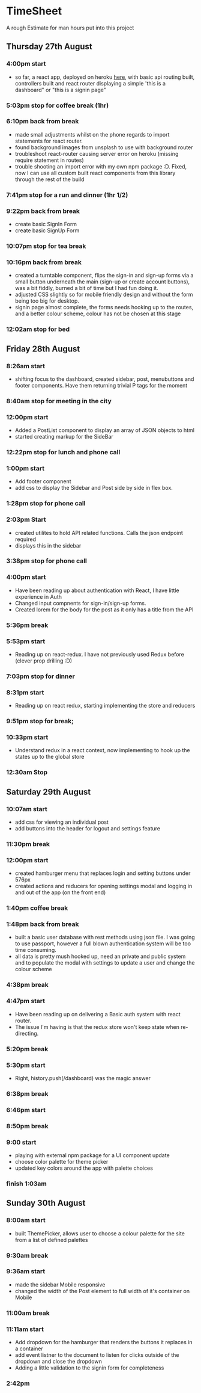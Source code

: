 # TimeSheet
A rough Estimate for man hours put into this project

## Thursday 27th August
### 4:00pm start
* so far, a react app, deployed on heroku <a href="https://la-poste.herokuapp.com/">here</a>, with basic api routing built, controllers built and react router displaying a simple 'this is a dashboard" or "this is a signin page"
### 5:03pm stop for coffee break (1hr)

### 6:10pm back from break
* made small adjustments whilst on the phone regards to import statements for react router.
* found background images from unsplash to use with background router
* troubleshoot react-router causing server error on heroku (missing require statement in routes)
* trouble shooting an import error with my own npm package :D. Fixed, now I can use all       custom built react components from this library through the rest of the build
### 7:41pm stop for a run and dinner (1hr 1/2)

### 9:22pm back from break
* create basic SignIn Form
* create basic SignUp Form
### 10:07pm stop for tea break

### 10:16pm back from break
* created a turntable component, flips the sign-in and sign-up forms via a small button underneath the main (sign-up or create account buttons), was a bit fiddly, burned a bit of time but I had fun doing it.
* adjusted CSS slightly so for mobile friendly design and without the form being too big for desktop.
* signin page almost complete, the forms needs hooking up to the routes, and a better colour scheme, colour has not be chosen at this stage
### 12:02am stop for bed

## Friday 28th August
### 8:26am start
* shifting focus to the dashboard, created sidebar, post, menubuttons and footer components. Have them returning trivial P tags for the moment
### 8:40am stop for meeting in the city

### 12:00pm start
* Added a PostList component to display an array of JSON objects to html
* started creating markup for the SideBar 
### 12:22pm stop for lunch and phone call

### 1:00pm start
* Add footer component
* add css to display the Sidebar and Post side by side in flex box.
### 1:28pm stop for phone call

### 2:03pm Start
* created utilites to hold API related functions. Calls the json endpoint required
* displays this in the sidebar
### 3:38pm stop for phone call

### 4:00pm start
* Have been reading up about authentication with React, I have little experience in Auth
* Changed input compnents for sign-in/sign-up forms.
* Created lorem for the body for the post as it only has a title from the API
### 5:36pm break

### 5:53pm start
* Reading up on react-redux. I have not previously used Redux before (clever prop drilling :D)
### 7:03pm stop for dinner

### 8:31pm start
* Reading up on react redux, starting implementing the store and reducers
### 9:51pm stop for break;

### 10:33pm start
* Understand redux in a react context, now implementing to hook up the states up to the global store
### 12:30am Stop


## Saturday 29th August
### 10:07am start
* add css for viewing an individual post
* add buttons into the header for logout and settings feature
### 11:30pm break

### 12:00pm start
* created hamburger menu that replaces login and setting buttons under 576px
* created actions and reducers for opening settings modal and logging in and out of the app (on the front end)
### 1:40pm coffee break

### 1:48pm back from break
* built a basic user database with rest methods using json file. I was going to use passport, however a full blown authentication system will be too time consuming. 
* all data is pretty mush hooked up, need an private and public system and to populate the modal with settings to update a user and change the colour scheme
### 4:38pm break

### 4:47pm start
*  Have been reading up on delivering a Basic auth system with react router. 
*  The issue I'm having is that the redux store won't keep state when re-directing.
### 5:20pm break

### 5:30pm start
* Right, history.push(/dashboard) was the magic answer
### 6:38pm break

### 6:46pm start
### 8:50pm break

### 9:00 start
* playing with external npm package for a UI component update
* choose color palette for theme picker
* updated key colors around the app with palette choices
### finish 1:03am

## Sunday 30th August
### 8:00am start
* built ThemePicker, allows user to choose a colour palette for the site from a list of defined palettes
### 9:30am break

### 9:36am start
* made the sidebar Mobile responsive
* changed the width of the Post element to full width of it's container on Mobile
### 11:00am break

### 11:11am start
* Add dropdown for the hamburger that renders the buttons it replaces in a container
* add event listner to the document to listen for clicks outside of the dropdown and close the dropdown
* Adding a little validation to the signin form for completeness
### 2:42pm 









